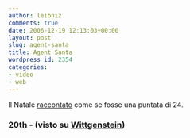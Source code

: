 ```yaml
---
author: leibniz
comments: true
date: 2006-12-19 12:13:03+00:00
layout: post
slug: agent-santa
title: Agent Santa
wordpress_id: 2354
categories:
- video
- web
---
```


Il Natale [raccontato](http://www.20thcenturyfox-tvd.com/sites/Holiday2006/Italienne.html) come se fosse una puntata di 24.


### 20th - (visto su [Wittgenstein](http://www.wittgenstein.it))
